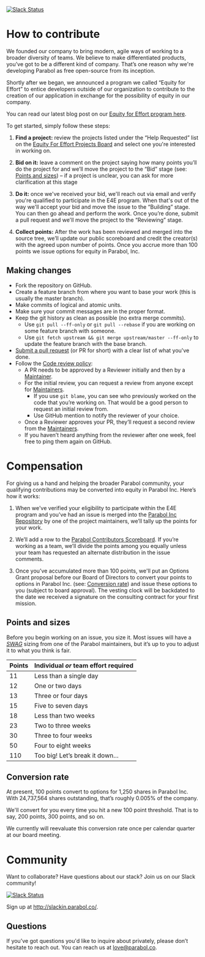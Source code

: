 
[![Slack Status](http://slackin.parabol.co/badge.svg)](http://slackin.parabol.co/)

# How to contribute

We founded our company to bring modern, agile ways of working to a broader
diversity of teams. We believe to make differentiated products, you’ve got to be
a different kind of company. That’s one reason why we're developing Parabol
as free open-source from its inception.

Shortly after we began, we announced a program we called “Equity for
Effort” to entice developers outside of our organization to contribute to
the creation of our application in exchange for the possibility of
equity in our company.

You can read our latest blog post on our
[Equity for Effort program here](https://medium.com/parabol-focus/equity-for-effort-v2-0-7ca93e0a3968#.y9upisjz4).

To get started, simply follow these steps:

1. **Find a project:** review the projects listed under the
   “Help Requested” list on the
   [Equity For Effort Projects Board](https://github.com/ParabolInc/parabol/projects/1)
   and select one you're interested in working on.

2. **Bid on it:** leave a comment on the project saying how many points
   you’ll do the project for and we’ll move the project to the “Bid” stage
   (see: [Points and sizes](#points-and-sizes)) – if a project is unclear, you
   can ask for more clarification at this stage

3. **Do it:** once we've received your bid, we'll reach out via email and
   verify you're qualified to participate in the E4E program. When that's
   out of the way we'll accept your bid and move the issue to the
   “Building” stage. You can then go ahead and perform the work. Once you’re
   done, submit a pull request and we'll move the project to the “Reviewing”
   stage.

4. **Collect points:** After the work has been reviewed and merged into the
   source tree, we’ll update our public scoreboard and credit the creator(s)
   with the agreed upon number of points. Once you accrue more than
   100 points we issue options for equity in Parabol, Inc.

## Making changes

- Fork the repository on GitHub.
- Create a feature branch from where you want to base your work (this is usually the master branch).
- Make commits of logical and atomic units.
- Make sure your commit messages are in the proper format.
- Keep the git history as clean as possible (no extra merge commits).
  - Use `git pull --ff-only` or `git pull --rebase` if you are working on some feature branch with someone.
  - Use `git fetch upstream && git merge upstream/master --ff-only` to update the feature branch with the base branch.
- [Submit a pull request](https://github.com/ParabolInc/parabol/pull/new/master) (or PR for short) with a clear list of what you've done.
- Follow the [Code review policy](./docs/codeReview.md):
  - A PR needs to be approved by a Reviewer initially and then by a [Maintainer](./README.md#parabol-maintainers).
  - For the initial review, you can request a review from anyone except for [Maintainers](./README.md#parabol-maintainers).
    - If you use `git blame`, you can see who previously worked on the code that you’re working on. That would be a good person to request an initial review from.
    - Use GitHub mention to notify the reviewer of your choice.
  - Once a Reviewer approves your PR, they’ll request a second review from the [Maintainers](./README.md#parabol-maintainers).
  - If you haven’t heard anything from the reviewer after one week, feel free to ping them again on GitHub.

# Compensation

For giving us a hand and helping the broader Parabol community, your
qualifying contributions may be converted into equity in Parabol Inc. Here’s
how it works:

1. When we've verified your eligibility to participate within the E4E program
   and you've had an issue is merged into the
   [Parabol Inc Repository](https://github.com/ParabolInc/parabol) by
   one of the project maintainers, we’ll tally up the points for your work.

2. We’ll add a row to the
   [Parabol Contributors Scoreboard](https://docs.google.com/spreadsheets/d/1V1KZJn6oKFsqrYwqr430rO3hkIkekSY7oYFzX3cVty4).
   If you’re working as a team, we’ll divide the points among you equally
   unless your team has requested an alternate distribution in the issue
   comments.

3. Once you’ve accumulated more than 100 points, we'll put an Options Grant
   proposal before our Board of Directors to convert your points to options
   in Parabol Inc. (see: [Conversion rate](#conversion-rate)) and issue
   these options to you (subject to board approval). The vesting clock
   will be backdated to the date we received a signature on the consulting
   contract for your first mission.

## Points and sizes

Before you begin working on an issue, you size it. Most issues will have a
[*SWAG*](https://en.wikipedia.org/wiki/Scientific_wild-ass_guess) sizing from one of the Parabol maintainers, but it’s up to you to
adjust it to what you think is fair.

|  Points  | Individual *or* team effort required |
| -------- | ------------------------------------ |
|    11    | Less than a single day               |
|    12    | One or two days                      |
|    13    | Three or four days                   |
|    15    | Five to seven days                   |
|    18    | Less than two weeks                  |
|    23    | Two to three weeks                   |
|    30    | Three to four weeks                  |
|    50    | Four to eight weeks                  |
|    110   | Too big! Let’s break it down…        |

## Conversion rate

At present, 100 points convert to options for 1,250 shares in Parabol Inc.
With 24,737,564 shares outstanding, that’s roughly 0.005% of the company.

We'll convert for you every time you hit a new 100 point threshold. That is
to say, 200 points, 300 points, and so on.

We currently will reevaluate this conversion rate once per calendar quarter
at our board meeting.

# Community

Want to collaborate? Have questions about our stack?
Join us on our Slack community!

[![Slack Status](http://slackin.parabol.co/badge.svg)](http://slackin.parabol.co/)

Sign up at http://slackin.parabol.co/.

## Questions

If you’ve got questions you'd like to inquire about privately, please don’t
hesitate to reach out. You can reach us at
[love@parabol.co](mailto:love@parabol.co).
